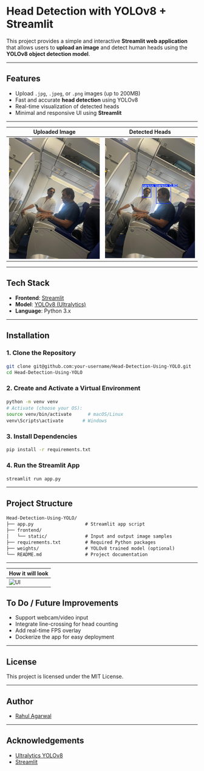 # Head Detection with YOLOv8 + Streamlit

This project provides a simple and interactive **Streamlit web application** that allows users to **upload an image** and detect human heads using the **YOLOv8 object detection model**.

---

## Features

- Upload `.jpg`, `.jpeg`, or `.png` images (up to 200MB)
- Fast and accurate **head detection** using YOLOv8
- Real-time visualization of detected heads
- Minimal and responsive UI using **Streamlit**

---

| Uploaded Image | Detected Heads |
|----------------|----------------|
| ![Input](https://github.com/pprvt01/Head-Detection-Using-YOLO/blob/main/input.jpg) | ![Output](https://github.com/pprvt01/Head-Detection-Using-YOLO/blob/main/output.jpg) |

---

## Tech Stack

- **Frontend**: [Streamlit](https://streamlit.io/)
- **Model**: [YOLOv8 (Ultralytics)](https://github.com/ultralytics/ultralytics)
- **Language**: Python 3.x

---

## Installation

### 1. Clone the Repository

```bash
git clone git@github.com:your-username/Head-Detection-Using-YOLO.git
cd Head-Detection-Using-YOLO
```

### 2. Create and Activate a Virtual Environment

```bash
python -m venv venv
# Activate (choose your OS):
source venv/bin/activate      # macOS/Linux
venv\Scripts\activate       # Windows
```

### 3. Install Dependencies

```bash
pip install -r requirements.txt
```

### 4. Run the Streamlit App

```bash
streamlit run app.py
```

---

## Project Structure

```
Head-Detection-Using-YOLO/
├── app.py                   # Streamlit app script
├── frontend/
│   └── static/              # Input and output image samples
├── requirements.txt         # Required Python packages
├── weights/                 # YOLOv8 trained model (optional)
└── README.md                # Project documentation
```

---

| How it will look | 
|----------------|
| ![UI]() |

## To Do / Future Improvements

- Support webcam/video input
- Integrate line-crossing for head counting
- Add real-time FPS overlay
- Dockerize the app for easy deployment

---

## License

This project is licensed under the MIT License.

---

## Author

- [Rahul Agarwal](https://github.com/pprvt01)

---

## Acknowledgements

- [Ultralytics YOLOv8](https://github.com/ultralytics/ultralytics)
- [Streamlit](https://streamlit.io/)
